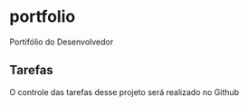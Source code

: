 # portfolio
 Portifólio do Desenvolvedor

 ## Tarefas

 O controle das tarefas desse projeto será realizado no Github
